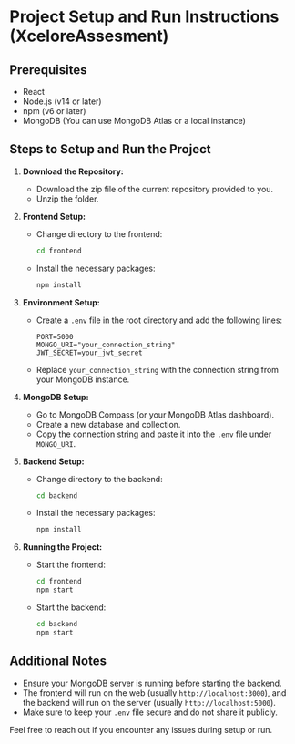 # Project Setup and Run Instructions (XceloreAssesment)

## Prerequisites

- React
- Node.js (v14 or later)
- npm (v6 or later)
- MongoDB (You can use MongoDB Atlas or a local instance)

## Steps to Setup and Run the Project

1. **Download the Repository:**
   - Download the zip file of the current repository provided to you.
   - Unzip the folder.

2. **Frontend Setup:**
   - Change directory to the frontend:
     ```bash
     cd frontend
     ```
   - Install the necessary packages:
     ```bash
     npm install
     ```

3. **Environment Setup:**
   - Create a `.env` file in the root directory and add the following lines:
     ```
     PORT=5000
     MONGO_URI="your_connection_string"
     JWT_SECRET=your_jwt_secret
     ```
   - Replace `your_connection_string` with the connection string from your MongoDB instance.


4. **MongoDB Setup:**
   - Go to MongoDB Compass (or your MongoDB Atlas dashboard).
   - Create a new database and collection.
   - Copy the connection string and paste it into the `.env` file under `MONGO_URI`.

5. **Backend Setup:**
   - Change directory to the backend:
     ```bash
     cd backend
     ```
   - Install the necessary packages:
     ```bash
     npm install
     ```

6. **Running the Project:**
   - Start the frontend:
     ```bash
     cd frontend
     npm start
     ```
   - Start the backend:
     ```bash
     cd backend
     npm start
     ```

## Additional Notes

- Ensure your MongoDB server is running before starting the backend.
- The frontend will run on the web (usually `http://localhost:3000`), and the backend will run on the server (usually `http://localhost:5000`).
- Make sure to keep your `.env` file secure and do not share it publicly.

Feel free to reach out if you encounter any issues during setup or run.
